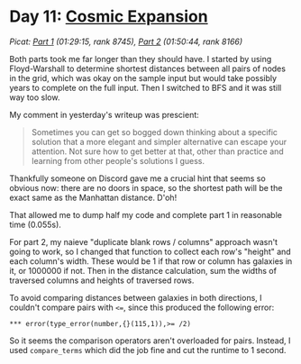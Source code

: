 # Day 11: [Cosmic Expansion](https://adventofcode.com/2023/day/11)
*Picat: [Part 1](https://github.com/DestyNova/advent_of_code_2023/blob/main/11/part1.pi) (01:29:15, rank 8745), [Part 2](https://github.com/DestyNova/advent_of_code_2023/blob/main/11/part2.pi) (01:50:44, rank 8166)*

Both parts took me far longer than they should have. I started by using Floyd-Warshall to determine shortest distances between all pairs of nodes in the grid, which was okay on the sample input but would take possibly years to complete on the full input. Then I switched to BFS and it was still way too slow.

My comment in yesterday's writeup was prescient:

> Sometimes you can get so bogged down thinking about a specific solution that a more elegant and simpler alternative can escape your attention. Not sure how to get better at that, other than practice and learning from other people's solutions I guess.

Thankfully someone on Discord gave me a crucial hint that seems so obvious now: there are no doors in space, so the shortest path will be the exact same as the Manhattan distance. D'oh!

That allowed me to dump half my code and complete part 1 in reasonable time (0.055s).

For part 2, my naieve "duplicate blank rows / columns" approach wasn't going to work, so I changed that function to collect each row's "height" and each column's width. These would be 1 if that row or column has galaxies in it, or 1000000 if not. Then in the distance calculation, sum the widths of traversed columns and heights of traversed rows.

To avoid comparing distances between galaxies in both directions, I couldn't compare pairs with `<=`, since this produced the following error:

```
*** error(type_error(number,{}(115,1)),>= /2)
```

So it seems the comparison operators aren't overloaded for pairs. Instead, I used `compare_terms` which did the job fine and cut the runtime to 1 second.
